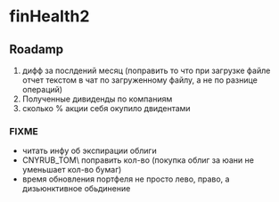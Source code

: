 # finHealth2

## Roadamp

1. дифф за послдений месяц (поправить то что при загрузке файле отчет текстом в чат по загруженному файлу, а не по разнице операций)
2. Полученные дивиденды по компаниям
3. сколько % акции себя окупило двидентами

### FIXME

- читать инфу об экспирации облиги
- CNYRUB_TOM\ поправить кол-во (покупка облиг за юани не уменьшает кол-во бумаг)
- время обновления портфеля не просто лево, право, а дизьюнктивное обьдинение

